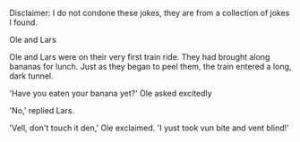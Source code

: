 Disclaimer: I do not condone these jokes, they are from a collection of jokes I found.

Ole and Lars

Ole and Lars were on their very first train ride. They had brought along bananas for lunch. Just as they began to peel them, the train entered a long, dark tunnel. 

'Have you eaten your banana yet?' Ole asked excitedly 

'No,' replied Lars. 

'Vell, don't touch it den,' Ole exclaimed. 'I yust took vun bite and vent blind!'

